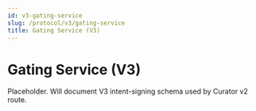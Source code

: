 ```yaml
---
id: v3-gating-service
slug: /protocol/v3/gating-service
title: Gating Service (V3)
---
```


# Gating Service (V3)

Placeholder. Will document V3 intent-signing schema used by Curator v2 route.

